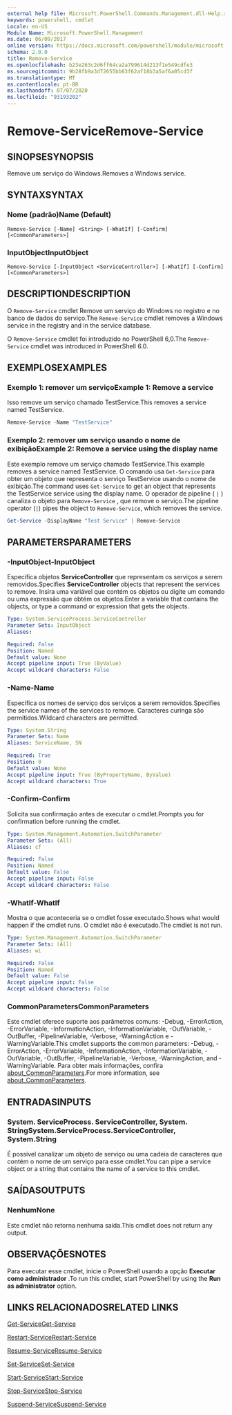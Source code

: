 ```yaml
---
external help file: Microsoft.PowerShell.Commands.Management.dll-Help.xml
keywords: powershell, cmdlet
Locale: en-US
Module Name: Microsoft.PowerShell.Management
ms.date: 06/09/2017
online version: https://docs.microsoft.com/powershell/module/microsoft.powershell.management/remove-service?view=powershell-7.1&WT.mc_id=ps-gethelp
schema: 2.0.0
title: Remove-Service
ms.openlocfilehash: b23e263c2d6ff64ca2a799614d213f1e549cdfe3
ms.sourcegitcommit: 9b28fb9a3d72655bb63f62af18b3a5af6a05cd3f
ms.translationtype: MT
ms.contentlocale: pt-BR
ms.lasthandoff: 07/07/2020
ms.locfileid: "93193202"
---
```

# <span data-ttu-id="42bf8-103">Remove-Service</span><span class="sxs-lookup"><span data-stu-id="42bf8-103">Remove-Service</span></span>

## <span data-ttu-id="42bf8-104">SINOPSE</span><span class="sxs-lookup"><span data-stu-id="42bf8-104">SYNOPSIS</span></span>
<span data-ttu-id="42bf8-105">Remove um serviço do Windows.</span><span class="sxs-lookup"><span data-stu-id="42bf8-105">Removes a Windows service.</span></span>

## <span data-ttu-id="42bf8-106">SYNTAX</span><span class="sxs-lookup"><span data-stu-id="42bf8-106">SYNTAX</span></span>

### <span data-ttu-id="42bf8-107">Nome (padrão)</span><span class="sxs-lookup"><span data-stu-id="42bf8-107">Name (Default)</span></span>

```
Remove-Service [-Name] <String> [-WhatIf] [-Confirm] [<CommonParameters>]
```

### <span data-ttu-id="42bf8-108">InputObject</span><span class="sxs-lookup"><span data-stu-id="42bf8-108">InputObject</span></span>

```
Remove-Service [-InputObject <ServiceController>] [-WhatIf] [-Confirm] [<CommonParameters>]
```

## <span data-ttu-id="42bf8-109">DESCRIPTION</span><span class="sxs-lookup"><span data-stu-id="42bf8-109">DESCRIPTION</span></span>

<span data-ttu-id="42bf8-110">O `Remove-Service` cmdlet Remove um serviço do Windows no registro e no banco de dados do serviço.</span><span class="sxs-lookup"><span data-stu-id="42bf8-110">The `Remove-Service` cmdlet removes a Windows service in the registry and in the service database.</span></span>

<span data-ttu-id="42bf8-111">O `Remove-Service` cmdlet foi introduzido no PowerShell 6,0.</span><span class="sxs-lookup"><span data-stu-id="42bf8-111">The `Remove-Service` cmdlet was introduced in PowerShell 6.0.</span></span>

## <span data-ttu-id="42bf8-112">EXEMPLOS</span><span class="sxs-lookup"><span data-stu-id="42bf8-112">EXAMPLES</span></span>

### <span data-ttu-id="42bf8-113">Exemplo 1: remover um serviço</span><span class="sxs-lookup"><span data-stu-id="42bf8-113">Example 1: Remove a service</span></span>

<span data-ttu-id="42bf8-114">Isso remove um serviço chamado TestService.</span><span class="sxs-lookup"><span data-stu-id="42bf8-114">This removes a service named TestService.</span></span>

```powershell
Remove-Service -Name "TestService"
```

### <span data-ttu-id="42bf8-115">Exemplo 2: remover um serviço usando o nome de exibição</span><span class="sxs-lookup"><span data-stu-id="42bf8-115">Example 2: Remove a service using the display name</span></span>

<span data-ttu-id="42bf8-116">Este exemplo remove um serviço chamado TestService.</span><span class="sxs-lookup"><span data-stu-id="42bf8-116">This example removes a service named TestService.</span></span> <span data-ttu-id="42bf8-117">O comando usa `Get-Service` para obter um objeto que representa o serviço TestService usando o nome de exibição.</span><span class="sxs-lookup"><span data-stu-id="42bf8-117">The command uses `Get-Service` to get an object that represents the TestService service using the display name.</span></span> <span data-ttu-id="42bf8-118">O operador de pipeline ( `|` ) canaliza o objeto para `Remove-Service` , que remove o serviço.</span><span class="sxs-lookup"><span data-stu-id="42bf8-118">The pipeline operator (`|`) pipes the object to `Remove-Service`, which removes the service.</span></span>

```powershell
Get-Service -DisplayName "Test Service" | Remove-Service
```

## <span data-ttu-id="42bf8-119">PARAMETERS</span><span class="sxs-lookup"><span data-stu-id="42bf8-119">PARAMETERS</span></span>

### <span data-ttu-id="42bf8-120">-InputObject</span><span class="sxs-lookup"><span data-stu-id="42bf8-120">-InputObject</span></span>

<span data-ttu-id="42bf8-121">Especifica objetos **ServiceController** que representam os serviços a serem removidos.</span><span class="sxs-lookup"><span data-stu-id="42bf8-121">Specifies **ServiceController** objects that represent the services to remove.</span></span> <span data-ttu-id="42bf8-122">Insira uma variável que contém os objetos ou digite um comando ou uma expressão que obtém os objetos.</span><span class="sxs-lookup"><span data-stu-id="42bf8-122">Enter a variable that contains the objects, or type a command or expression that gets the objects.</span></span>

```yaml
Type: System.ServiceProcess.ServiceController
Parameter Sets: InputObject
Aliases:

Required: False
Position: Named
Default value: None
Accept pipeline input: True (ByValue)
Accept wildcard characters: False
```

### <span data-ttu-id="42bf8-123">-Name</span><span class="sxs-lookup"><span data-stu-id="42bf8-123">-Name</span></span>

<span data-ttu-id="42bf8-124">Especifica os nomes de serviço dos serviços a serem removidos.</span><span class="sxs-lookup"><span data-stu-id="42bf8-124">Specifies the service names of the services to remove.</span></span> <span data-ttu-id="42bf8-125">Caracteres curinga são permitidos.</span><span class="sxs-lookup"><span data-stu-id="42bf8-125">Wildcard characters are permitted.</span></span>

```yaml
Type: System.String
Parameter Sets: Name
Aliases: ServiceName, SN

Required: True
Position: 0
Default value: None
Accept pipeline input: True (ByPropertyName, ByValue)
Accept wildcard characters: True
```

### <span data-ttu-id="42bf8-126">-Confirm</span><span class="sxs-lookup"><span data-stu-id="42bf8-126">-Confirm</span></span>

<span data-ttu-id="42bf8-127">Solicita sua confirmação antes de executar o cmdlet.</span><span class="sxs-lookup"><span data-stu-id="42bf8-127">Prompts you for confirmation before running the cmdlet.</span></span>

```yaml
Type: System.Management.Automation.SwitchParameter
Parameter Sets: (All)
Aliases: cf

Required: False
Position: Named
Default value: False
Accept pipeline input: False
Accept wildcard characters: False
```

### <span data-ttu-id="42bf8-128">-WhatIf</span><span class="sxs-lookup"><span data-stu-id="42bf8-128">-WhatIf</span></span>

<span data-ttu-id="42bf8-129">Mostra o que aconteceria se o cmdlet fosse executado.</span><span class="sxs-lookup"><span data-stu-id="42bf8-129">Shows what would happen if the cmdlet runs.</span></span> <span data-ttu-id="42bf8-130">O cmdlet não é executado.</span><span class="sxs-lookup"><span data-stu-id="42bf8-130">The cmdlet is not run.</span></span>

```yaml
Type: System.Management.Automation.SwitchParameter
Parameter Sets: (All)
Aliases: wi

Required: False
Position: Named
Default value: False
Accept pipeline input: False
Accept wildcard characters: False
```

### <span data-ttu-id="42bf8-131">CommonParameters</span><span class="sxs-lookup"><span data-stu-id="42bf8-131">CommonParameters</span></span>

<span data-ttu-id="42bf8-132">Este cmdlet oferece suporte aos parâmetros comuns: -Debug, -ErrorAction, -ErrorVariable, -InformationAction, -InformationVariable, -OutVariable, -OutBuffer, -PipelineVariable, -Verbose, -WarningAction e -WarningVariable.</span><span class="sxs-lookup"><span data-stu-id="42bf8-132">This cmdlet supports the common parameters: -Debug, -ErrorAction, -ErrorVariable, -InformationAction, -InformationVariable, -OutVariable, -OutBuffer, -PipelineVariable, -Verbose, -WarningAction, and -WarningVariable.</span></span> <span data-ttu-id="42bf8-133">Para obter mais informações, confira [about_CommonParameters](https://go.microsoft.com/fwlink/?LinkID=113216).</span><span class="sxs-lookup"><span data-stu-id="42bf8-133">For more information, see [about_CommonParameters](https://go.microsoft.com/fwlink/?LinkID=113216).</span></span>

## <span data-ttu-id="42bf8-134">ENTRADAS</span><span class="sxs-lookup"><span data-stu-id="42bf8-134">INPUTS</span></span>

### <span data-ttu-id="42bf8-135">System. ServiceProcess. ServiceController, System. String</span><span class="sxs-lookup"><span data-stu-id="42bf8-135">System.ServiceProcess.ServiceController, System.String</span></span>

<span data-ttu-id="42bf8-136">É possível canalizar um objeto de serviço ou uma cadeia de caracteres que contém o nome de um serviço para esse cmdlet.</span><span class="sxs-lookup"><span data-stu-id="42bf8-136">You can pipe a service object or a string that contains the name of a service to this cmdlet.</span></span>

## <span data-ttu-id="42bf8-137">SAÍDAS</span><span class="sxs-lookup"><span data-stu-id="42bf8-137">OUTPUTS</span></span>

### <span data-ttu-id="42bf8-138">Nenhum</span><span class="sxs-lookup"><span data-stu-id="42bf8-138">None</span></span>

<span data-ttu-id="42bf8-139">Este cmdlet não retorna nenhuma saída.</span><span class="sxs-lookup"><span data-stu-id="42bf8-139">This cmdlet does not return any output.</span></span>

## <span data-ttu-id="42bf8-140">OBSERVAÇÕES</span><span class="sxs-lookup"><span data-stu-id="42bf8-140">NOTES</span></span>

<span data-ttu-id="42bf8-141">Para executar esse cmdlet, inicie o PowerShell usando a opção **Executar como administrador** .</span><span class="sxs-lookup"><span data-stu-id="42bf8-141">To run this cmdlet, start PowerShell by using the **Run as administrator** option.</span></span>

## <span data-ttu-id="42bf8-142">LINKS RELACIONADOS</span><span class="sxs-lookup"><span data-stu-id="42bf8-142">RELATED LINKS</span></span>

[<span data-ttu-id="42bf8-143">Get-Service</span><span class="sxs-lookup"><span data-stu-id="42bf8-143">Get-Service</span></span>](Get-Service.md)

[<span data-ttu-id="42bf8-144">Restart-Service</span><span class="sxs-lookup"><span data-stu-id="42bf8-144">Restart-Service</span></span>](Restart-Service.md)

[<span data-ttu-id="42bf8-145">Resume-Service</span><span class="sxs-lookup"><span data-stu-id="42bf8-145">Resume-Service</span></span>](Resume-Service.md)

[<span data-ttu-id="42bf8-146">Set-Service</span><span class="sxs-lookup"><span data-stu-id="42bf8-146">Set-Service</span></span>](Set-Service.md)

[<span data-ttu-id="42bf8-147">Start-Service</span><span class="sxs-lookup"><span data-stu-id="42bf8-147">Start-Service</span></span>](Start-Service.md)

[<span data-ttu-id="42bf8-148">Stop-Service</span><span class="sxs-lookup"><span data-stu-id="42bf8-148">Stop-Service</span></span>](Stop-Service.md)

[<span data-ttu-id="42bf8-149">Suspend-Service</span><span class="sxs-lookup"><span data-stu-id="42bf8-149">Suspend-Service</span></span>](Suspend-Service.md)

